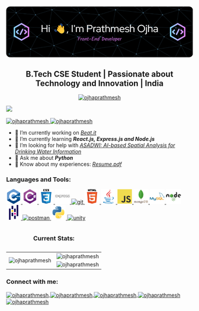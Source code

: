 <p align="center">
    <img src="./docs/github-header-image.png" alt="ojhaprathmesh" />
</p>
<div id="introduction">
    <h2 align="center">B.Tech CSE Student | Passionate about Technology and Innovation | India</h2>
    <p align="center" class="trophy-section">
        <a href="https://github.com/ryo-ma/github-profile-trophy">
            <img src="https://github-profile-trophy.vercel.app/?username=ojhaprathmesh&column=-1&theme=juicyfresh&no-bg=true&no-frame=true&margin-w=20"
                alt="ojhaprathmesh" />
        </a>
    </p>
    <a href="https://holopin.io/@ojhaprathmesh">
        <img src="https://holopin.me/ojhaprathmesh"/>
    </a>
    <p align="left" class="social-links">
        <a href="https://twitter.com/ojhaprathmesh" target="blank">
            <img src="https://img.shields.io/twitter/follow/ojhaprathmesh?logo=twitter&style=for-the-badge"
                alt="ojhaprathmesh" height="25px" />
        </a>
        <a href="https://github.com/ojhaprathmesh">
            <img src="https://komarev.com/ghpvc/?username=ojhaprathmesh&label=Profile%20views&color=0e75b6&style=flat"
                alt="ojhaprathmesh" height="25px" />
        </a>
    </p>
</div>

<ul>
    <li>🔭 I’m currently working on <a href="https://github.com/ojhaprathmesh/Beat.it"><em>Beat.it</em></a></li>
    <li>🌱 I’m currently learning <strong><em>React.js, Express.js and Node.js</em></strong></li>
    <li>🤝 I’m looking for help with <a href="https://github.com/ojhaprathmesh/ASADWI_Repo"><em>ASADWI: AI-based Spatial
            Analysis for Drinking Water Information</em></a></li>
    <li>💬 Ask me about <strong><em>Python</em></strong></li>
    <li>📄 Know about my experiences: <a
            href="https://github.com/ojhaprathmesh/ojhaprathmesh/blob/main/docs/Resume-Canva.pdf"><em>Resume.pdf</em></a></li>
</ul>

<h3 align="left">Languages and Tools:</h3>
<p align="left">
    <a href="https://www.w3schools.com/cpp/" target="_blank" rel="noreferrer"> <img src="https://raw.githubusercontent.com/devicons/devicon/master/icons/cplusplus/cplusplus-original.svg" 
    alt="cplusplus" width="40" height="40"/> </a> <a href="https://www.w3schools.com/cs/" target="_blank" rel="noreferrer"> <img src="https://raw.githubusercontent.com/devicons/devicon/master/icons/csharp/csharp-original.svg" alt="csharp" width="40" height="40"/> </a> <a href="https://www.w3schools.com/css/" target="_blank" rel="noreferrer"> <img src="https://raw.githubusercontent.com/devicons/devicon/master/icons/css3/css3-original-wordmark.svg" alt="css3" width="40" height="40"/> </a> <a href="https://expressjs.com" target="_blank" rel="noreferrer"> <img src="https://raw.githubusercontent.com/devicons/devicon/master/icons/express/express-original-wordmark.svg" alt="express" width="40" height="40"/> </a> <a href="https://git-scm.com/" target="_blank" rel="noreferrer"> <img src="https://www.vectorlogo.zone/logos/git-scm/git-scm-icon.svg" alt="git" width="40" height="40"/> </a> <a href="https://www.w3.org/html/" target="_blank" rel="noreferrer"> <img src="https://raw.githubusercontent.com/devicons/devicon/master/icons/html5/html5-original-wordmark.svg" alt="html5" width="40" height="40"/> </a> <a href="https://www.java.com" target="_blank" rel="noreferrer"> <img src="https://raw.githubusercontent.com/devicons/devicon/master/icons/java/java-original.svg" alt="java" width="40" height="40"/> </a> <a href="https://developer.mozilla.org/en-US/docs/Web/JavaScript" target="_blank" rel="noreferrer"> <img src="https://raw.githubusercontent.com/devicons/devicon/master/icons/javascript/javascript-original.svg" alt="javascript" width="40" height="40"/> </a> <a href="https://www.mongodb.com/" target="_blank" rel="noreferrer"> <img src="https://raw.githubusercontent.com/devicons/devicon/master/icons/mongodb/mongodb-original-wordmark.svg" alt="mongodb" width="40" height="40"/> </a> <a href="https://www.mysql.com/" target="_blank" rel="noreferrer"> <img src="https://raw.githubusercontent.com/devicons/devicon/master/icons/mysql/mysql-original-wordmark.svg" alt="mysql" width="40" height="40"/> </a> <a href="https://nodejs.org" target="_blank" rel="noreferrer"> <img src="https://raw.githubusercontent.com/devicons/devicon/master/icons/nodejs/nodejs-original-wordmark.svg" alt="nodejs" width="40" height="40"/> </a> <a href="https://pandas.pydata.org/" target="_blank" rel="noreferrer"> <img src="https://raw.githubusercontent.com/devicons/devicon/2ae2a900d2f041da66e950e4d48052658d850630/icons/pandas/pandas-original.svg" alt="pandas" width="40" height="40"/> </a> <a href="https://postman.com" target="_blank" rel="noreferrer"> <img src="https://www.vectorlogo.zone/logos/getpostman/getpostman-icon.svg" alt="postman" width="40" height="40"/> </a> <a href="https://www.python.org" target="_blank" rel="noreferrer"> <img src="https://raw.githubusercontent.com/devicons/devicon/master/icons/python/python-original.svg" alt="python" width="40" height="40"/> </a> <a href="https://unity.com/" target="_blank" rel="noreferrer"> <img src="https://www.vectorlogo.zone/logos/unity3d/unity3d-icon.svg" alt="unity" width="40" height="40"/> </a> </p>
<table>
    <caption>
        <h3>Current Stats:</h3>
    </caption>
    <tr>
        <td rowspan="2">
            <img src="https://github-readme-stats.vercel.app/api/top-langs?username=ojhaprathmesh&show_icons=true&locale=en&layout=donut-vertical&langs_count=10"
                alt="ojhaprathmesh" />
        </td>
        <td>
            <img src="https://github-readme-stats.vercel.app/api?username=ojhaprathmesh&show_icons=true&hide=issues&show=prs_merged&theme=ambient_gradient&hide_border=true&rank_icon=percentile"
                alt="ojhaprathmesh" height="170px"/>
        </td>
    </tr>
    <tr>
        <td>
            <img src="https://github-readme-streak-stats.herokuapp.com/?user=ojhaprathmesh&theme=ambient-gradient&hide_border=true" alt="ojhaprathmesh"
                height="170px" width="407.125px"/>
        </td>
    </tr>
</table>

<h3 align="left">Connect with me:</h3>
<p align="left" class="social-icons">
    <a href="https://twitter.com/ojhaprathmesh" target="blank">
        <img align="center" src="https://raw.githubusercontent.com/rahuldkjain/github-profile-readme-generator/master/src/images/icons/Social/twitter.svg"
            alt="ojhaprathmesh" height="30" width="40" />
    </a>
    <a href="https://linkedin.com/in/ojhaprathmesh" target="blank">
        <img align="center" src="https://raw.githubusercontent.com/rahuldkjain/github-profile-readme-generator/master/src/images/icons/Social/linked-in-alt.svg"
            alt="ojhaprathmesh" height="30" width="40" /
    </a>
    <a href="https://stackoverflow.com/users/28758834/ojhaprathmesh" target="blank">
        <img align="center" src="https://raw.githubusercontent.com/rahuldkjain/github-profile-readme-generator/master/src/images/icons/Social/stack-overflow.svg"
            alt="ojhaprathmesh" height="30" width="40" />
    </a>
    <a href="https://instagram.com/ojhaprathmesh" target="blank">
        <img align="center" src="https://raw.githubusercontent.com/rahuldkjain/github-profile-readme-generator/master/src/images/icons/Social/instagram.svg"
            alt="ojhaprathmesh" height="30" width="40" />
    </a>
    <a href="https://www.leetcode.com/ojhaprathmesh" target="blank">
        <img align="center" src="https://raw.githubusercontent.com/rahuldkjain/github-profile-readme-generator/master/src/images/icons/Social/leet-code.svg"
            alt="ojhaprathmesh" height="30" width="40" />
    </a>
</p>
